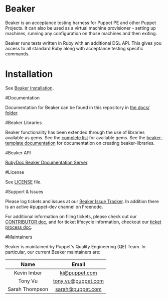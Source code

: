 # Beaker

Beaker is an acceptance testing harness for Puppet PE and other Puppet Projects.  It can also be used as a virtual machine provisioner - setting up machines, running any configuration on those machines and then exiting.

Beaker runs tests written in Ruby with an additional DSL API.  This gives you access to all standard Ruby along with acceptance testing specific commands.

# Installation

See [Beaker Installation](docs/Beaker-Installation.md).

#Documentation

Documentation for Beaker can be found in this repository in [the docs/ folder](docs/README.md).

#Beaker Libraries

Beaker functionality has been extended through the use of libraries available as gems. See the
[complete list](docs/Beaker-Libraries.md) for available gems. See the [beaker-template documentation](https://github.com/puppetlabs/beaker-template/blob/master/README.md) for documentation on creating beaker-libraries.

#Beaker API

[RubyDoc Beaker Documentation Server](http://rubydoc.info/github/puppetlabs/beaker/frames)

#License

See [LICENSE](LICENSE) file.

#Support & Issues

Please log tickets and issues at our [Beaker Issue Tracker](https://tickets.puppetlabs.com/issues/?jql=project%20%3D%20BKR).  In addition there is an active #puppet-dev channel on Freenode.

For additional information on filing tickets, please check out our [CONTRIBUTOR doc](CONTRIBUTING.md),
and for ticket lifecycle information, checkout our [ticket process doc](docs/meta/ticket_process.md).

#Maintainers

Beaker is maintained by Puppet's Quality Engineering (QE) Team. In particular, our current Beaker maintainers are:

| Name           | Email                |
|:--------------:|:--------------------:|
| Kevin Imber    | <ki@puppet.com>      |
| Tony Vu        | <tony.vu@puppet.com> |
| Sarah Thompson | <sarah@puppet.com>   |

